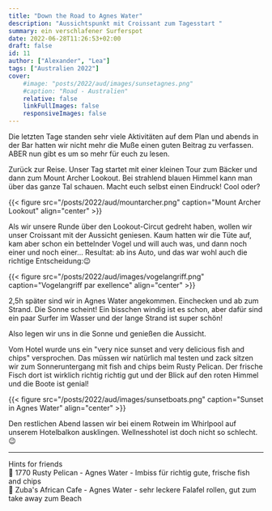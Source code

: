 ```yaml
---
title: "Down the Road to Agnes Water"
description: "Aussichtspunkt mit Croissant zum Tagesstart "
summary: ein verschlafener Surferspot
date: 2022-06-28T11:26:53+02:00
draft: false
id: 11
author: ["Alexander", "Lea"]
tags: ["Australien 2022"]
cover:
    #image: "posts/2022/aud/images/sunsetagnes.png"
    #caption: "Road - Australien"
    relative: false
    linkFullImages: false
    responsiveImages: false
---
```

Die letzten Tage standen sehr viele  Aktivitäten auf dem Plan und abends in der Bar hatten wir nicht mehr die Muße einen guten Beitrag zu verfassen. ABER nun gibt es um so mehr für euch zu lesen.

Zurück zur Reise. Unser Tag startet mit einer kleinen Tour zum Bäcker und dann zum Mount Archer Lookout. Bei strahlend blauen Himmel kann man über das ganze Tal schauen. Macht euch selbst einen Eindruck! Cool oder?

{{< figure src="/posts/2022/aud/mountarcher.png" caption="Mount Archer Lookout" align="center" >}}

Als wir unsere Runde über den Lookout-Circut gedreht haben, wollen wir unser Croissant mit der Aussicht geniesen. Kaum hatten wir die Tüte auf, kam aber schon ein bettelnder Vogel und will auch was, und dann noch einer und noch einer... Resultat: ab ins Auto, und das war wohl auch die richtige Entscheidung::wink:

{{< figure src="/posts/2022/aud/images/vogelangriff.png" caption="Vogelangriff par exellence" align="center" >}}


2,5h später sind wir in Agnes Water angekommen. Einchecken und ab zum Strand. Die Sonne scheint! Ein bisschen windig ist es schon, aber dafür sind ein paar Surfer im Wasser und der lange Strand ist super schön! 

Also legen wir uns in die Sonne und genießen die Aussicht.

Vom Hotel wurde uns ein "very nice sunset and very delicious fish and chips" versprochen. Das müssen wir natürlich mal testen und zack sitzen wir zum Sonneruntergang mit fish and chips beim Rusty Pelican. Der frische Fisch dort ist wirklich richtig richtig gut und der Blick auf den roten Himmel und die Boote ist genial!

{{< figure src="/posts/2022/aud/images/sunsetboats.png" caption="Sunset in Agnes Water" align="center" >}}

Den restlichen Abend lassen wir bei einem Rotwein im Whirlpool auf unserem Hotelbalkon ausklingen. Wellnesshotel ist doch nicht so schlecht. :wink:

------------
Hints for friends\
:round_pushpin: 1770 Rusty Pelican - Agnes Water - Imbiss für richtig gute, frische fish and chips\
:round_pushpin: Zuba's African Cafe - Agnes Water - sehr leckere Falafel rollen, gut zum take away zum Beach

